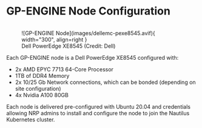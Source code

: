 # GP-ENGINE Node Configuration

<figure markdown style="float:right">
  ![GP-ENGINE Node](images/dellemc-pexe8545.avif){ width="300", align=right }
  <figcaption>Dell PowerEdge XE8545 (Credit: Dell)</figcaption>
</figure>

Each GP-ENGINE node is a Dell PowerEdge XE8545 configured with:

- 2x AMD EPYC 7713 64-Core Processor
- 1TB of DDR4 Memory
- 2x 10/25 Gb Network connections, which can be bonded (depending on site configuration)
- 4x Nvidia A100 80GB

Each node is delivered pre-configured with Ubuntu 20.04 and credentials allowing NRP admins to install and configure the node to join the Nautilus Kubernetes cluster.

